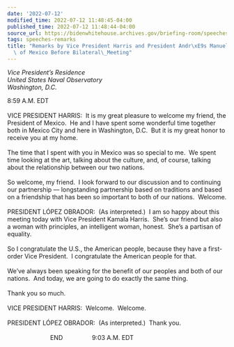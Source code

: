 ```yaml
---
date: '2022-07-12'
modified_time: 2022-07-12 11:48:45-04:00
published_time: 2022-07-12 11:48:44-04:00
source_url: https://bidenwhitehouse.archives.gov/briefing-room/speeches-remarks/2022/07/12/remarks-by-vice-president-harris-and-president-andres-manuel-lopez-obrador-of-mexico-before-bilateral-meeting/
tags: speeches-remarks
title: "Remarks by Vice President Harris and President Andr\xE9s Manuel L\xF3pez Obrador\
  \ of Mexico Before Bilateral\_Meeting"
---
```

 
*Vice President’s Residence  
*United States Naval Observatory*  
*Washington, D.C.**

8:59 A.M. EDT  
   
VICE PRESIDENT HARRIS:  It is my great pleasure to welcome my friend,
the President of Mexico.  He and I have spent some wonderful time
together both in Mexico City and here in Washington, D.C.  But it is my
great honor to receive you at my home.   
   
The time that I spent with you in Mexico was so special to me.  We spent
time looking at the art, talking about the culture, and, of course,
talking about the relationship between our two nations.   
   
So welcome, my friend.  I look forward to our discussion and to
continuing our partnership — longstanding partnership based on
traditions and based on a friendship that has been so important to both
of our nations.  Welcome.  
   
PRESIDENT LÓPEZ OBRADOR:  (As interpreted.)  I am so happy about this
meeting today with Vice President Kamala Harris.  She’s our friend but
also a woman with principles, an intelligent woman, honest.  She’s a
partisan of equality.  
   
So I congratulate the U.S., the American people, because they have a
first-order Vice President.  I congratulate the American people for
that.  
   
We’ve always been speaking for the benefit of our peoples and both of
our nations.  And today, we are going to do exactly the same thing.  
   
Thank you so much.  
   
VICE PRESIDENT HARRIS:  Welcome.  Welcome.  
   
PRESIDENT LÓPEZ OBRADOR:  (As interpreted.)  Thank you.   
   
                         END                 9:03 A.M. EDT
